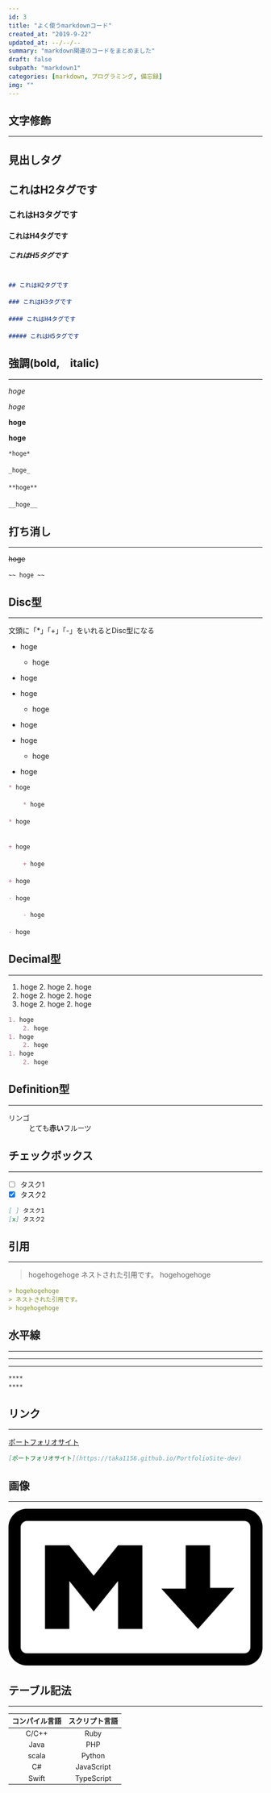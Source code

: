 ```yaml
---
id: 3
title: "よく使うmarkdownコード"
created_at: "2019-9-22"
updated_at: --/--/--
summary: "markdown関連のコードをまとめました"
draft: false
subpath: "markdown1"
categories: [markdown, プログラミング, 備忘録]
img: ""
---
```


## 文字修飾
****

## 見出しタグ

## これはH2タグです

### これはH3タグです

#### これはH4タグです

##### これはH5タグです

```markdown

## これはH2タグです

### これはH3タグです

#### これはH4タグです

##### これはH5タグです

```

## 強調(bold,　italic)
****

*hoge*

_hoge_

**hoge**

__hoge__

```markdown
*hoge*

_hoge_

**hoge**

__hoge__
```

## 打ち消し
****

~~hoge~~

```~~ hoge ~~```

## Disc型
****

文頭に「*」「+」「-」をいれるとDisc型になる

* hoge

    * hoge

* hoge

+ hoge

    + hoge

+ hoge

- hoge

    - hoge

- hoge

```markdown
* hoge

    * hoge

* hoge


+ hoge

    + hoge

+ hoge

- hoge

    - hoge

- hoge
```

## Decimal型
****

1. hoge
    2. hoge
    2. hoge
1. hoge
    2. hoge
    2. hoge
1. hoge
    2. hoge
    2. hoge

```markdown
1. hoge
    2. hoge
1. hoge
    2. hoge
1. hoge
    2. hoge
```
## Definition型
****

<dl>
  <dt>リンゴ</dt>
    <dd>とても<strong>赤い</strong>フルーツ</dd>
</dl>

## チェックボックス
****

- [ ] タスク1
- [x] タスク2

```markdown
[ ] タスク1
[x] タスク2
```

## 引用
****

> hogehogehoge
> ネストされた引用です。
> hogehogehoge

```markdown
> hogehogehoge
> ネストされた引用です。
> hogehogehoge
```

## 水平線
****

----
****

```markdown
****
****
```

## リンク
****

[ポートフォリオサイト](https://taka1156.github.io/PortfolioSite-dev)

```markdown
[ポートフォリオサイト](https://taka1156.github.io/PortfolioSite-dev)
```

## 画像
****

![markdown](./static/markdown.svg "markdown")

## テーブル記法
****

| コンパイル言語 | スクリプト言語  | 
|:-------------:|:-------------:|
| C/C++         | Ruby          |
| Java          | PHP           |
| scala         | Python        |
| C#            | JavaScript    |
| Swift         | TypeScript    |
